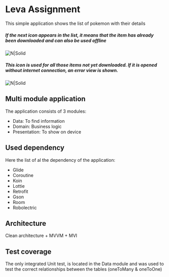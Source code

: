 # Leva Assignment

This simple application shows the list of pokemon with their details
##### If the next icon appears in the list, it means that the item has already been downloaded and can also be used offline
![N|Solid](https://raw.githubusercontent.com/antolevq/applyJobAssignment/master/presentation/src/main/res/drawable/opened.png) 

##### This icon is used for all those items not yet downloaded. If it is opened without internet connection, an error view is shown.
![N|Solid](https://raw.githubusercontent.com/antolevq/applyJobAssignment/master/presentation/src/main/res/drawable/closed.png) 

## Multi module application
The application consists of 3 modules:

  - Data: To find information
  - Domain: Business logic
  - Presentation: To show on device
  
## Used dependency

Here the list of al the dependency of the application:
  - Glide
  - Coroutine
  - Koin
  - Lottie
  - Retrofit
  - Gson
  - Room
  - Robolectric
  
  ## Architecture
Clean architecture + MVVM + MVI
  
  ## Test coverage
The only integrated Unit test, is located in the Data module and was used to test the correct relationships between the tables (oneToMany & oneToOne)

